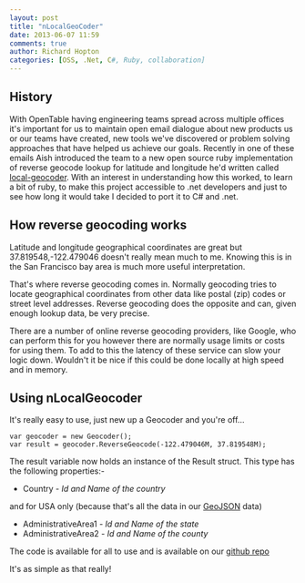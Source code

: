```yaml
---
layout: post
title: "nLocalGeoCoder"
date: 2013-06-07 11:59
comments: true
author: Richard Hopton
categories: [OSS, .Net, C#, Ruby, collaboration]
---
```


## History ##

With OpenTable having engineering teams spread across multiple offices it's important for us to maintain open email dialogue about new products us or our teams have created, new tools we've discovered or problem solving approaches that have helped us achieve our goals.  Recently in one of these emails Aish introduced the team to a new open source ruby implementation of reverse geocode lookup for latitude and longitude he'd written called [local-geocoder](https://github.com/aishfenton/local-geocoder).  With an interest in understanding how this worked, to learn a bit of ruby, to make this project accessible to .net developers and just to see how long it would take I decided to port it to C# and .net.

## How reverse geocoding works ##

Latitude and longitude geographical coordinates are great but 37.819548,-122.479046 doesn't really mean much to me. Knowing this is in the San Francisco bay area is much more useful interpretation.

That's where reverse geocoding comes in.  Normally geocoding tries to locate geographical coordinates from other data like postal (zip) codes or street level addresses.  Reverse geocoding does the opposite and can, given enough lookup data, be very precise.

There are a number of online reverse geocoding providers, like Google, who can perform this for you however there are normally usage limits or costs for using them.  To add to this the latency of these service can slow your logic down.  Wouldn't it be nice if this could be done locally at high speed and in memory.

## Using nLocalGeocoder ##

It's really easy to use, just new up a Geocoder and you're off...

    var geocoder = new Geocoder();
    var result = geocoder.ReverseGeocode(-122.479046M, 37.819548M);

The result variable now holds an instance of the Result struct.  This type has the following properties:-

* Country *- Id and Name of the country*

and for USA only (because that's all the data in our [GeoJSON](http://www.geojson.org) data)

* AdministrativeArea1 *- Id and Name of the state*
* AdministrativeArea2 *- Id and Name of the county*

The code is available for all to use and is available on our [github repo](https://github.com/opentable/nLocalGeocoder)

It's as simple as that really!
